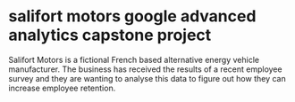 # salifort motors google advanced analytics capstone project
Salifort Motors is a fictional French based alternative energy vehicle manufacturer. The business has received the results of a recent employee survey and they are wanting to analyse this data to figure out how they can increase employee retention. 
